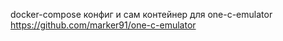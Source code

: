 docker-compose конфиг и сам контейнер для one-c-emulator https://github.com/marker91/one-c-emulator
